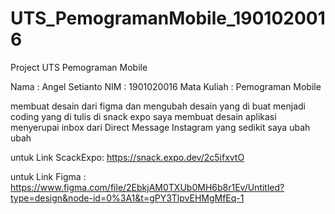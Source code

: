 # UTS_PemogramanMobile_1901020016
Project UTS Pemograman Mobile


Nama        : Angel Setianto
NIM         : 1901020016
Mata Kuliah : Pemograman Mobile

membuat desain dari figma dan mengubah desain yang di buat menjadi coding yang di tulis di snack expo
saya membuat desain aplikasi menyerupai inbox dari Direct Message Instagram yang sedikit saya ubah ubah

untuk Link ScackExpo: https://snack.expo.dev/2c5ifxvtO

untuk Link Figma    : https://www.figma.com/file/2EbkjAM0TXUb0MH6b8r1Ev/Untitled?type=design&node-id=0%3A1&t=gPY3TlpvEHMgMfEq-1
